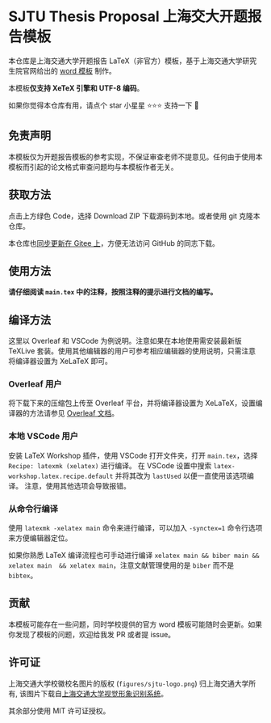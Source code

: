 # SJTU Thesis Proposal 上海交大开题报告模板

本仓库是上海交通大学开题报告 LaTeX（非官方）模板，基于上海交通大学研究生院官网给出的 [word 模板](https://www.gs.sjtu.edu.cn/xzzx/pygl) 制作。

本模板**仅支持 XeTeX 引擎和 UTF-8 编码**。

如果你觉得本仓库有用，请点个 star 小星星 :star::star::star: 支持一下 :star_struck:


## 免责声明
本模板仅为开题报告模板的参考实现，不保证审查老师不提意见。任何由于使用本模板而引起的论文格式审查问题均与本模板作者无关。



## 获取方法
点击上方绿色 Code，选择 Download ZIP 下载源码到本地。或者使用 git 克隆本仓库。

本仓库也[同步更新在 Gitee 上](https://gitee.com/unic0rn/SJTU-Thesis-Proposal)，方便无法访问 GitHub 的同志下载。

## 使用方法
**请仔细阅读 `main.tex` 中的注释，按照注释的提示进行文档的编写。**


## 编译方法 
这里以 Overleaf 和 VSCode 为例说明。注意如果在本地使用需安装最新版 TeXLive 套装。使用其他编辑器的用户可参考相应编辑器的使用说明，只需注意将编译器设置为 XeLaTeX 即可。

### Overleaf 用户
将下载下来的压缩包上传至 Overleaf 平台，并将编译器设置为 XeLaTeX，设置编译器的方法请参见 [Overleaf 文档](https://www.overleaf.com/learn/how-to/Changing_compiler)。

### 本地 VSCode 用户
安装 LaTeX Workshop 插件，使用 VSCode 打开文件夹，打开 `main.tex`，选择 `Recipe: latexmk (xelatex)` 进行编译。
在 VSCode 设置中搜索 `latex-workshop.latex.recipe.default` 并将其改为 `lastUsed` 以便一直使用该选项编译。
注意，使用其他选项会导致报错。

### 从命令行编译
使用 `latexmk -xelatex main` 命令来进行编译，可以加入 `-synctex=1` 命令行选项来方便编辑器定位。

如果你熟悉 LaTeX 编译流程也可手动进行编译 `xelatex main && biber main && xelatex main  && xelatex main`，注意文献管理使用的是 `biber` 而不是 `bibtex`。


## 贡献
本模板可能存在一些问题，同时学校提供的官方 word 模板可能随时会更新。如果你发现了模板的问题，欢迎给我发 PR 或者提 issue。


## 许可证
上海交通大学校徽校名图片的版权 (`figures/sjtu-logo.png`) 归上海交通大学所有, 该图片下载自[上海交通大学视觉形象识别系统](https://vi.sjtu.edu.cn)。

其余部分使用 MIT 许可证授权。
